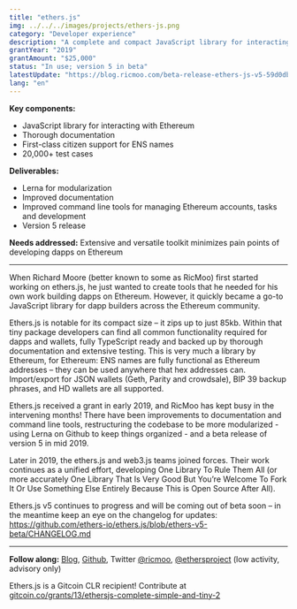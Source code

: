 ```yaml
---
title: "ethers.js"
img: ../../../images/projects/ethers-js.png
category: "Developer experience"
description: "A complete and compact JavaScript library for interacting with Ethereum."
grantYear: "2019"
grantAmount: "$25,000"
status: "In use; version 5 in beta"
latestUpdate: "https://blog.ricmoo.com/beta-release-ethers-js-v5-59d0db222d7b"
lang: "en"
---
```


**Key components:**

- JavaScript library for interacting with Ethereum
- Thorough documentation
- First-class citizen support for ENS names
- 20,000+ test cases

**Deliverables:**

- Lerna for modularization
- Improved documentation
- Improved command line tools for managing Ethereum accounts, tasks and development
- Version 5 release

**Needs addressed:** Extensive and versatile toolkit minimizes pain points of developing dapps on Ethereum

---

When Richard Moore (better known to some as RicMoo) first started working on ethers.js, he just wanted to create tools that he needed for his own work building dapps on Ethereum. However, it quickly became a go-to JavaScript library for dapp builders across the Ethereum community.

Ethers.js is notable for its compact size – it zips up to just 85kb. Within that tiny package developers can find all common functionality required for dapps and wallets, fully TypeScript ready and backed up by thorough documentation and extensive testing. This is very much a library by Ethereum, for Ethereum: ENS names are fully functional as Ethereum addresses – they can be used anywhere that hex addresses can. Import/export for JSON wallets (Geth, Parity and crowdsale), BIP 39 backup phrases, and HD wallets are all supported.

Ethers.js received a grant in early 2019, and RicMoo has kept busy in the intervening months! There have been improvements to documentation and command line tools, restructuring the codebase to be more modularized - using Lerna on Github to keep things organized - and a beta release of version 5 in mid 2019.

Later in 2019, the ethers.js and web3.js teams joined forces. Their work continues as a unified effort, developing One Library To Rule Them All (or more accurately One Library That Is Very Good But You’re Welcome To Fork It Or Use Something Else Entirely Because This is Open Source After All).

Ethers.js v5 continues to progress and will be coming out of beta soon – in the meantime keep an eye on the changelog for updates: https://github.com/ethers-io/ethers.js/blob/ethers-v5-beta/CHANGELOG.md

---

**Follow along:** [Blog](https://blog.ricmoo.com/), [Github](https://github.com/ethers-io/ethers.js),
Twitter [@ricmoo](https://twitter.com/ricmoo), [@ethersproject](https://twitter.com/ethersproject) (low activity, advisory only)

Ethers.js is a Gitcoin CLR recipient! Contribute at [gitcoin.co/grants/13/ethersjs-complete-simple-and-tiny-2](https://gitcoin.co/grants/13/ethersjs-complete-simple-and-tiny-2)